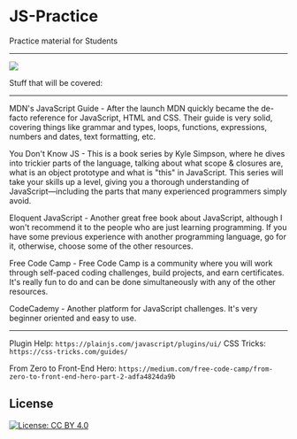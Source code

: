 # JS-Practice
Practice material for Students

***

<img src="https://cdn-media-1.freecodecamp.org/images/1*H-25KB7EbSHjv70HXrdl6w.png"></img>

Stuff that will be covered:

***

MDN's JavaScript Guide - After the launch MDN quickly became the de-facto reference for JavaScript, HTML and CSS. Their guide is very solid, covering things like grammar and types, loops, functions, expressions, numbers and dates, text formatting, etc.

You Don't Know JS - This is a book series by Kyle Simpson, where he dives into trickier parts of the language, talking about what scope & closures are, what is an object prototype and what is "this" in JavaScript. This series will take your skills up a level, giving you a thorough understanding of JavaScript—including the parts that many experienced programmers simply avoid.

Eloquent JavaScript - Another great free book about JavaScript, although I won't recommend it to the people who are just learning programming. If you have some previous experience with another programming language, go for it, otherwise, choose some of the other resources.

Free Code Camp - Free Code Camp is a community where you will work through self-paced coding challenges, build projects, and earn certificates. It's really fun to do and can be done simultaneously with any of the other resources.

CodeCademy - Another platform for JavaScript challenges. It's very beginner oriented and easy to use.

- - -

Plugin Help: `https://plainjs.com/javascript/plugins/ui/`
CSS Tricks: `https://css-tricks.com/guides/`

From Zero to Front-End Hero: `https://medium.com/free-code-camp/from-zero-to-front-end-hero-part-2-adfa4824da9b`

## License

[![License: CC BY 4.0](https://img.shields.io/badge/License-CC0%201.0-brightgreen.svg?style=flat-square)](https://creativecommons.org/licenses/by/4.0/)
